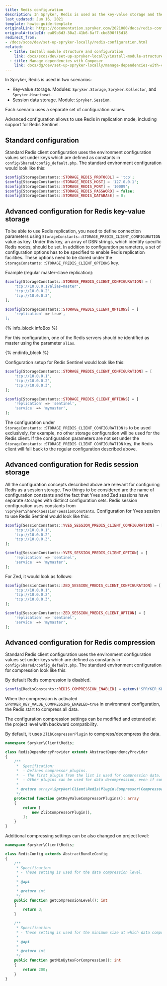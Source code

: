 ```yaml
---
title: Redis configuration
description: In Spryker, Redis is used as the key-value storage and the session data storage.
last_updated: Jun 16, 2021
template: howto-guide-template
originalLink: https://documentation.spryker.com/2021080/docs/redis-configruation
originalArticleId: ea89b3d3-30a2-41b6-8af7-cbd890ff5d18
redirect_from:
- /docs/scos/dev/set-up-spryker-locally/redis-configuration.html
related:
  - title: Install module structure and configuration
    link: docs/scos/dev/set-up-spryker-locally/install-module-structure-and-configuration.html
  - title: Manage dependencies with Composer
    link: docs/dg/dev/set-up-spryker-locally/manage-dependencies-with-composer.html
---
```


In Spryker, Redis is used in two scenarios:

* Key-value storage. Modules: `Spryker.Storage`, `Spryker.Collector`, and `Spryker.Heartbeat`.
* Session data storage. Module: `Spryker.Session`.

Each scenario uses a separate set of configuration values.

Advanced configuration allows to use Redis in replication mode, including support for Redis Sentinel.

## Standard configuration

Standard Redis client configuration uses the environment configuration values set under keys which are defined as constants in `config/Shared/config_default.php`. The standard environment configuration would look like this:

```php
$config[StorageConstants::STORAGE_REDIS_PROTOCOL] = 'tcp';
$config[StorageConstants::STORAGE_REDIS_HOST] = '127.0.0.1';
$config[StorageConstants::STORAGE_REDIS_PORT] = '10009';
$config[StorageConstants::STORAGE_REDIS_PASSWORD] = false;
$config[StorageConstants::STORAGE_REDIS_DATABASE] = 0;
```

## Advanced configuration for Redis key-value storage

To be able to use Redis replication, you need to define connection parameters using `StorageConstants::STORAGE_PREDIS_CLIENT_CONFIGURATION` value as key. Under this key, an array of DSN strings, which identify specific Redis nodes, should be set. In addition to configuration parameters, a set of configuration options has to be specified to enable Redis replication facilities. These options need to be stored under the `StorageConstants::STORAGE_PREDIS_CLIENT_OPTIONS` key.

Example (regular master-slave replication):

```php
$config[StorageConstants::STORAGE_PREDIS_CLIENT_CONFIGURATION] = [
    'tcp://10.0.0.1?alias=master',
    'tcp://10.0.0.2',
    'tcp://10.0.0.3',
];

$config[StorageConstants::STORAGE_PREDIS_CLIENT_OPTIONS] = [
    'replication' => true',
];
```

{% info_block infoBox %}

For this configuration, one of the Redis servers should be identified as master using the parameter `alias`.

{% endinfo_block %}

Configuration setup for Redis Sentinel would look like this:

```php
$config[StorageConstants::STORAGE_PREDIS_CLIENT_CONFIGURATION] = [
    'tcp://10.0.0.1',
    'tcp://10.0.0.2',
    'tcp://10.0.0.3',
];

$config[StorageConstants::STORAGE_PREDIS_CLIENT_OPTIONS] = [
    'replication' => 'sentinel',
    'service' => 'mymaster',
];
```

The configuration under `StorageConstants::STORAGE_PREDIS_CLIENT_CONFIGURATION` is to be used exclusively, for example, no other storage configuration will be used for the Redis client. If the configuration parameters are not set under the `StorageConstants::STORAGE_PREDIS_CLIENT_CONFIGURATION` key, the Redis client will fall back to the regular configuration described above.

## Advanced configuration for Redis session storage

All the configuration concepts described above are relevant for configuring Redis as a session storage. Two things to be considered are the name of configuration constants and the fact that Yves and Zed sessions have separate storages with distinct configuration sets. Redis session configuration uses constants from `\Spryker\Shared\Session\SessionConstants`. Configuration for Yves session to use Redis Sentinel would look like this:

```php
$config[SessionConstants::YVES_SESSION_PREDIS_CLIENT_CONFIGURATION] = [
    'tcp://10.0.0.1',
    'tcp://10.0.0.2',
    'tcp://10.0.0.3',
];

$config[SessionConstants::YVES_SESSION_PREDIS_CLIENT_OPTION] = [
    'replication' => 'sentinel',
    'service' => 'mymaster',
];
```

For Zed, it would look as follows:

```php
$config[SessionConstants::ZED_SESSION_PREDIS_CLIENT_CONFIGURATION] = [
    'tcp://10.0.0.1',
    'tcp://10.0.0.2',
    'tcp://10.0.0.3',
];

$config[SessionConstants::ZED_SESSION_PREDIS_CLIENT_OPTION] = [
    'replication' => 'sentinel',
    'service' => 'mymaster',
];
```

## Advanced configuration for Redis compression

Standard Redis client configuration uses the environment configuration values set under keys which are defined as constants in `config/Shared/config_default.php`. The standard environment configuration for compression look like this:

By default Redis compression is disabled.
```php
$config[RedisConstants::REDIS_COMPRESSION_ENABLED] = getenv('SPRYKER_KEY_VALUE_COMPRESSING_ENABLED') ?: false;
```

When the compression is activated `SPRYKER_KEY_VALUE_COMPRESSING_ENABLED=true` in environment configuration, the Redis start to compress all data.

The configuration compression settings can be modified and extended at the project level with backward compatibility.

By default, it uses `ZlibCompressorPlugin` to compress/decompress the data.

```php
namespace Spryker\Client\Redis;

class RedisDependencyProvider extends AbstractDependencyProvider
{
    /**
     *  Specification:
     *  - Defines compressor plugins.
     *  - The first plugin from the list is used for compression data.
     *  - Other plugins can be used for data decompression, even if compression in Redis is disabled, for backward compatibility reasons.
     *
     * @return array<\Spryker\Client\Redis\Plugin\Compressor\CompressorPluginInterface>
     */
    protected function getKeyValueCompressorPlugins(): array
    {
        return [
            new ZlibCompressorPlugin(),
        ];
    }
}
```
Additional compressing settings can be also changed on project level:

```php
namespace Spryker\Client\Redis;

class RedisConfig extends AbstractBundleConfig
{
    /**
     * Specification:
     * - These setting is used for the data compression level.
     *
     * @api
     *
     * @return int
     */
    public function getCompressionLevel(): int
    {
        return 3;
    }

    /**
     * Specification:
     * - These setting is used for the minimum size at which data compression begins.
     *
     * @api
     *
     * @return int
     */
    public function getMinBytesForCompression(): int
    {
        return 200;
    }
}
```
